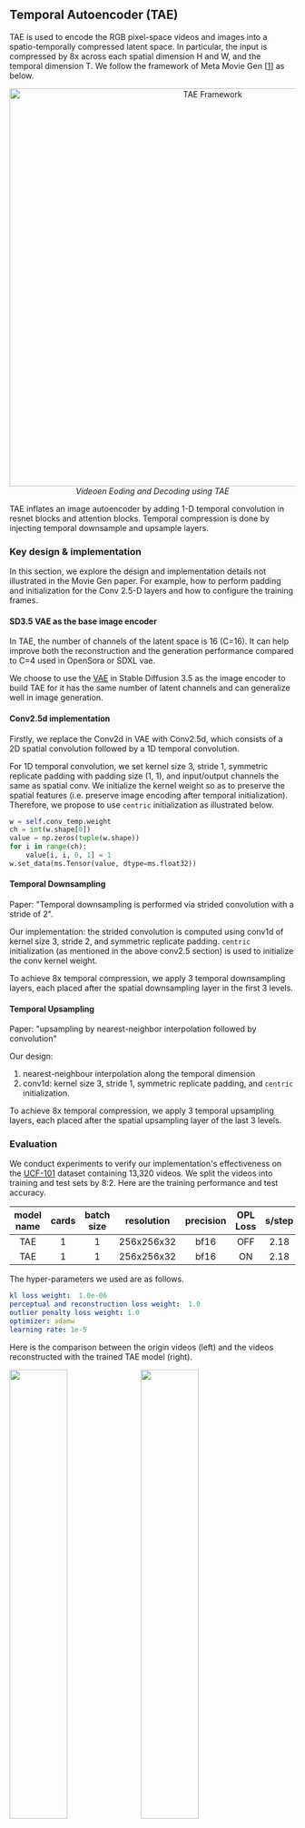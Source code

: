 

## Temporal Autoencoder (TAE)

TAE is used to encode the RGB pixel-space videos and images into a spatio-temporally compressed latent space. In particular, the input is compressed by 8x across each spatial dimension H and W, and the temporal dimension T. We follow the framework of Meta Movie Gen [[1](#references)] as below.

<p align="center"><img width="700" alt="TAE Framework" src="https://github.com/user-attachments/assets/678c2ce6-28b8-4bda-b8a3-fac921595b8a"/>
<br><em> Videoen Eoding and Decoding using TAE </em></p>

TAE inflates an image autoencoder by adding 1-D temporal convolution in resnet blocks and attention blocks. Temporal compression is done by injecting temporal downsample and upsample layers.


### Key design & implementation

In this section, we explore the design and implementation details not illustrated in the Movie Gen paper. For example, how to perform padding and initialization for the Conv 2.5-D layers and how to configure the training frames.

#### SD3.5 VAE as the base image encoder

In TAE, the number of channels of the latent space is 16 (C=16). It can help improve both the reconstruction and the generation performance compared to C=4 used in OpenSora or  SDXL vae.

We choose to use the [VAE]() in Stable Diffusion 3.5 as the image encoder to build TAE for it has the same number of latent channels and can generalize well in image generation. 


#### Conv2.5d implementation

Firstly, we replace the Conv2d in VAE with Conv2.5d, which consists of a 2D spatial convolution followed by a 1D temporal convolution.

For 1D temporal convolution, we set kernel size 3, stride 1, symmetric replicate padding with padding size (1, 1), and input/output channels the same as spatial conv. We initialize the kernel weight so as to preserve the spatial features (i.e. preserve image encoding after temporal initialization). Therefore, we propose to use `centric` initialization as illustrated below.  

```python
w = self.conv_temp.weight
ch = int(w.shape[0])
value = np.zeros(tuple(w.shape))
for i in range(ch):
    value[i, i, 0, 1] = 1
w.set_data(ms.Tensor(value, dtype=ms.float32))
```
#### Temporal Downsampling


Paper: "Temporal downsampling is performed via strided convolution with a stride of 2". 

Our implementation: the strided convolution is computed using conv1d of kernel size 3, stride 2, and symmetric replicate padding. `centric` initialization (as mentioned in the above conv2.5 section) is used to initialize the conv kernel weight.

To achieve 8x temporal compression, we apply 3 temporal downsampling layers, each placed after the spatial downsampling layer in the first 3 levels. 

#### Temporal Upsampling
Paper: "upsampling by nearest-neighbor interpolation followed by convolution"

Our design:
1. nearest-neighbour interpolation along the temporal dimension  
2. conv1d: kernel size 3, stride 1, symmetric replicate padding, and `centric` initialization.

To achieve 8x temporal compression, we apply 3 temporal upsampling layers, each placed after the spatial upsampling layer of the last 3 levels. 



### Evaluation

We conduct experiments to verify our implementation's effectiveness on the [UCF-101](https://www.crcv.ucf.edu/data/UCF101.php) dataset containing 13,320 videos. We split the videos into training and test sets by 8:2. Here are the training performance and test accuracy. 

| model name      |  cards | batch size | resolution |  precision |   OPL Loss | s/step     | PSNR | SSIM |
| :--:         | :---:   | :--:       | :--:        | :--:       | :--:      |:--:    | :--:   |:--:   |
| TAE  |  1     | 1      | 256x256x32   |  bf16       | OFF |   2.18     | 31.35     |   0.92       | 
| TAE  |  1     | 1      | 256x256x32   |  bf16       | ON |   2.18     | 31.17     |   0.92       |


The hyper-parameters we used are as follows.

```yaml
kl loss weight:  1.0e-06
perceptual and reconstruction loss weight:  1.0
outlier penalty loss weight: 1.0
optimizer: adamw
learning rate: 1e-5
```

Here is the comparison between the origin videos (left) and the videos reconstructed with the trained TAE model (right).


<p float="center">
<img src=https://github.com/user-attachments/assets/ba3362e4-2210-4811-bedf-f19316f511d3 width="45%" />
<img src=https://github.com/user-attachments/assets/36257aef-72f0-4f4f-8bd3-dc8fb0a33fd8 width="45%" />
</p>

We further fine-tune the TAE model on the mixkit dataset, a high-quality video dataset in 1080P resolution. Here are the results.

<p float="center">
<img src=https://github.com/user-attachments/assets/7978489b-508b-4204-a4d7-d11dda3f905c width="45%" />
<img src=https://github.com/user-attachments/assets/e87105d9-1ff1-4a4c-bbfb-e07615f0fe6d width="45%" />
</p>

## References
<!--- Guideline: Citation format GB/T 7714 is suggested. -->

[1] The Movie Gen team @ Meta. Movie Gen: A Cast of Media Foundation Models. 2024
